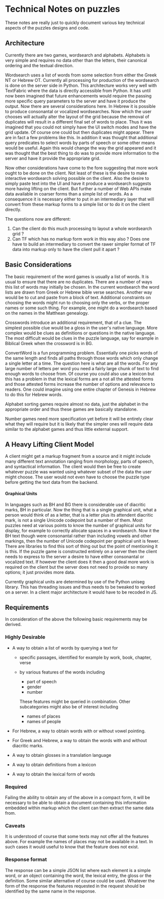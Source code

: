 # Technical Notes on puzzles
These notes are really just to quickly document various key technical aspects of the puzzles designs and code.

## Architecture
Currently there are two games, wordsearch and alphabets. Alphabets is very simple and requires no data other than the letters, their canonical ordering and the textual direction.

Wordsearch uses a list of words from some selection from either the Greek NT or Hebrew OT. Currently all processing for production of the wordsearch is done on the server side in Python. This architecture works very well with TextFabric where the data is directly accessible from Python. It has until now been imagined that future enhancements would require the passing more specific query parameters to the server and have it produce the output. Now there are several considerations here. In Hebrew it is possible to produce consonantal or vocalized wordsearches. Now which the user chooses will actually alter the layout of the grid because the removal of duplicates will result in a different final set of words to place. Thus it was imagined that you could not simply have the UI switch modes and have the grid update. Of course one could but then duplicates might appear. There are in fact a few problems like this. In addition it was thought that additional query predicates to select words by parts of speech or some other means would be useful. Again this would change the way the grid appeared and it was thought that the best thing to do was to provide more information to the server and have it provide the appropriate grid.

Now other considerations have come to the fore suggesting that more work ought to be done on the client. Not least of these is the desire to make interactive wordsearch solving possible on the client. Also the desire to simply paste text into the UI and have it produce a wordsearch suggests more having lifting on the client. But further a number of Web APIs make data available in coarser forms than a simple list of words. As a consequence it is necessary either to put in an intermediary layer that will convert from these markup forms to a simple list or to do it on the client directly.

The questions now are different:

  1. Can the client do this much processing to layout a whole wordsearch grid ?
  2. Can TF which has no markup form work in this way also ? Does one have to build an intermediary to convert the rawer simpler format of TF data into markup only to have the client pull it apart ?

## Basic Considerations
The basic requirement of the word games is usually a list of words. It is usual to ensure that there are no duplicates. There are a number of ways this list of words may initially be chosen. In the current wordsearch the word lists are drawn from Greek or Hebrew bible verse searches. Another way would be to cut and paste from a block of text. Additional constraints on choosing the words might run to choosing only the verbs, or the proper names or some such thing. For example, one might do a wordsearch based on the names in the Matthean genealogy.

Crosswords introduce an additional requirement, that of a clue. The simplest possible clue would be a gloss in the user's native language. More complex would be clues as definitions or questions in the native language. The most difficult would be clues in the puzzle language, say for example in Biblical Greek when the crossword is in BG.

ConvertWord is a fun programming problem. Essentially one picks words of the same length and finds all paths through those words which only change a single letter at a time. The question here is what are all the words. For any large number of letters per word you need a fairly large chunk of text to find enough words to choose from. Of course you could also use a lexicon but this has a problem in that the lexical forms are a not all the attested forms and those attested forms increase the number of options and relevance to readers. One could imagine using one entire chapter of Genesis in Hebrew to do this for Hebrew words.

Alphabet sorting games require almost no data, just the alphabet in the appropriate order and thus these games are basically standalone.

Number games need more specification yet before it will be entirely clear what they will require but it is likely that the simpler ones will require data similar to the alphabet games and thus little external support.

## A Heavy Lifting Client Model
A client might get a markup fragment from a source and it might include many different text annotation ranging from morphology, parts of speech, and syntactical information. The client would then be free to create whatever puzzle was wanted using whatever subset of the data the user might choose. The user would not even have to choose the puzzle type before getting the text data from the backend.

#### Graphical Units
In languages such as BH and BG there is considerable use of diacritic marks, BH in particular. Now the thing that is a single graphical unit, what a person would think of as a letter, that is a letter plus its attendent diacritic mark, is not a single Unicode codepoint but a number of them. Most puzzles need at various points to know the number of graphical units for display, for example to correctly allocate spaces in a wordsearch. Now it the BH text though were consonantal rather than including vowels and other markings, then the number of Unicode codepoint per graphical unit is fewer. There are libraries to find this sort of thing out but the point of mentioning it is this. If the puzzle game is constructed entirely on a server then the client needs to express to the server a desire to have either consonantal or vocalized text. If however the client does it then a good deal more work is required on the client but the server does not need to provide so many options; it just provides more data.

Currently graphical units are determined by use of the Python uniseg library. This has threading issues and thus needs to be tweaked to worked on a server. In a client major architecture it would have to be recoded in JS.

## Requirements
In consideration of the above the following basic requirements may be derived.

### Highly Desirable
- A way to obtain a list of words by querying a text for
    - specific passages, identified for example by work, book, chapter, verse

    - by various features of the words including

      - part of speech
      - gender
      - number

      These features might be queried in combination. Other subcategories might also be of interest including

      - names of places
      - names of people

- For Hebrew, a way to obtain words with or without vowel pointing.

- For Greek and Hebrew, a way to obtain the words with and without diacritic marks.

- A way to obtain glosses in a translation language

- A way to obtain definitions from a lexicon

- A way to obtain the lexical form of words

### Required
Failing the ability to obtain any of the above in a compact form, it will be necessary to be able to obtain a document containing this information embedded within markup which the client can then extract the same data from.

### Caveats
It is understood of course that some texts may not offer all the features above. For example the names of places may not be available in a text. In such cases it would useful to know that the feature does not exist.

### Response format
The response can be a simple JSON list where each element is a simple word, or an object containing the word, the lexical entry, the gloss or the definition. Some similar alternative of course could be used. Whatever the form of the response the features requested in the request should be identified by the same name in the response.
